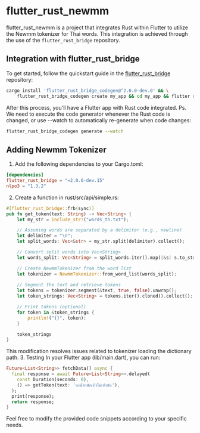# flutter_rust_newmm

flutter_rust_newmm is a project that integrates Rust within Flutter to utilize the Newmm tokenizer for Thai words. This integration is achieved through the use of the `flutter_rust_bridge` repository.

## Integration with flutter_rust_bridge

To get started, follow the quickstart guide in the [flutter_rust_bridge](https://github.com/fzyzcjy/flutter_rust_bridge) repository:

```bash
cargo install 'flutter_rust_bridge_codegen@^2.0.0-dev.0' && \
    flutter_rust_bridge_codegen create my_app && cd my_app && flutter run
```

After this process, you'll have a Flutter app with Rust code integrated.
Ps. We need to execute the code generator whenever the Rust code is changed, or use --watch to automatically re-generate when code changes:
```bash
flutter_rust_bridge_codegen generate --watch
```
## Adding Newmm Tokenizer
1. Add the following dependencies to your Cargo.toml:
```toml
[dependencies]
flutter_rust_bridge = "=2.0.0-dev.15"
nlpo3 = "1.3.2"
```
2. Create a function in rust/src/api/simple.rs:
```rust
#[flutter_rust_bridge::frb(sync)]
pub fn get_token(text: String) -> Vec<String> {
    let my_str = include_str!("words_th.txt");

    // Assuming words are separated by a delimiter (e.g., newline)
    let delimiter = "\n";
    let split_words: Vec<&str> = my_str.split(delimiter).collect();

    // Convert split words into Vec<String>
    let words_split: Vec<String> = split_words.iter().map(|&s| s.to_string()).collect();

    // Create NewmmTokenizer from the word list
    let tokenizer = NewmmTokenizer::from_word_list(words_split);
    
    // Segment the text and retrieve tokens
    let tokens = tokenizer.segment(&text, true, false).unwrap();
    let token_strings: Vec<String> = tokens.iter().cloned().collect();

    // Print tokens (optional)
    for token in &token_strings {
        println!("{}", token);
    }

    token_strings
}

```
This modification resolves issues related to tokenizer loading the dictionary path.
3. Testing
In your Flutter app (lib/main.dart), you can run:
```dart
Future<List<String>> fetchData() async {
  final response = await Future<List<String>>.delayed(
    const Duration(seconds: 0),
    () => getToken(text: 'ลงน้ำหนักเท้าไม่เท่ากัน'),
  );
  print(response);
  return response;
}

```
Feel free to modify the provided code snippets according to your specific needs.

